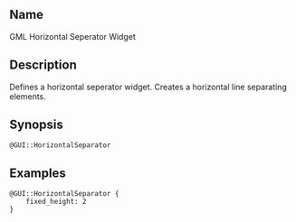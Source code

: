 ## Name

GML Horizontal Seperator Widget

## Description

Defines a horizontal seperator widget. Creates a horizontal line separating elements.

## Synopsis

`@GUI::HorizontalSeparator`

## Examples

```gml
@GUI::HorizontalSeparator {
    fixed_height: 2
}
```
